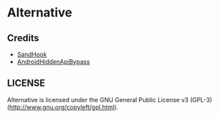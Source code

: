 # Alternative

## Credits
- [SandHook](https://github.com/ganyao114/SandHook)
- [AndroidHiddenApiBypass](https://github.com/LSPosed/AndroidHiddenApiBypass)

## LICENSE
Alternative is licensed under the GNU General Public License v3 (GPL-3) (http://www.gnu.org/copyleft/gpl.html).
